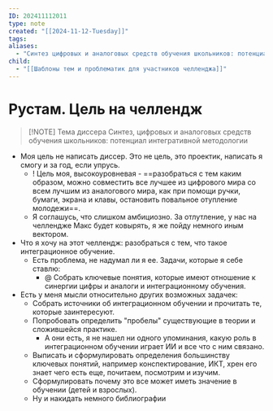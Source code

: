 ```yaml
---
ID: 202411112011
type: note
created: "[[2024-11-12-Tuesday]]"
tags: 
aliases:
  - "Синтез цифровых и аналоговых средств обучения школьников: потенциал интегративной методологии"
child:
  - "[[Шаблоны тем и проблематик для участников челленджа]]"
---
```

#  Рустам. Цель на челлендж

> [!NOTE] Тема диссера
 Cинтез, цифровых и аналоговых средств обучения школьников: потенциал интегративной методологии

- Моя цель не написать диссер. Это не цель, это проектик, написать я смогу и за год, если упрусь.
	- ! Цель моя, высокоуровневая - ==разобраться с тем каким образом, можно совместить все лучшее из цифрового мира со всем лучшим из аналогового мира, как при помощи ручки, бумаги, экрана и клавы, остановить повальное отупление молодежи==.
	- Я соглашусь, что слишком амбициозно. За отлутление, у нас на челлендже Макс будет ковырять, я же пойду немного иным вектором.
- Что я хочу на этот челлендж: разобраться с тем, что такое интеграционное обучение.
	- ﻿﻿Есть проблема, не надумал ли я ее. Задачи, которые я себе ставлю:
		- @ Собрать ключевые понятия, которые имеют отношение к синергии цифры и аналоги и интеграционному обучения.
- Есть у меня мысли относительно других возможных задачек:
	- ﻿﻿Собрать источники об интеграционном обучении и прочитать те, которые заинтересуют.
	- ﻿﻿Попробовать определить "пробелы" существующие в теории и сложившейся практике.
		- ﻿﻿А они есть, я не нашел ни одного упоминания, какую роль в интеграционном обучении играет ИИ и все что с ним связано.
	- Выписать и сформулировать определения большинству ключевых понятий, например конспектирование, ИКТ, хрен его знает чего есть еще, почитаем, посмотрим и изучим.
	- ﻿﻿Сформулировать почему это все может иметь значение в обучении (детей и взрослых).
	- ﻿﻿Ну и накидать немного библиографии
